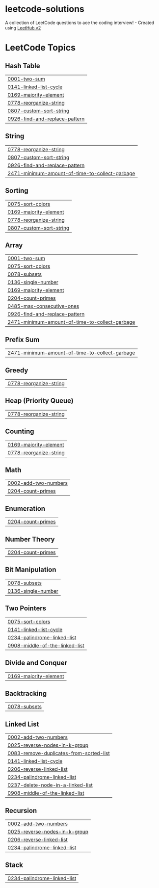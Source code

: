 # leetcode-solutions
A collection of LeetCode questions to ace the coding interview! - Created using [LeetHub v2](https://github.com/arunbhardwaj/LeetHub-2.0)

<!---LeetCode Topics Start-->
# LeetCode Topics
## Hash Table
|  |
| ------- |
| [0001-two-sum](https://github.com/yshydv77/leetcode-solutions/tree/master/0001-two-sum) |
| [0141-linked-list-cycle](https://github.com/yshydv77/leetcode-solutions/tree/master/0141-linked-list-cycle) |
| [0169-majority-element](https://github.com/yshydv77/leetcode-solutions/tree/master/0169-majority-element) |
| [0778-reorganize-string](https://github.com/yshydv77/leetcode-solutions/tree/master/0778-reorganize-string) |
| [0807-custom-sort-string](https://github.com/yshydv77/leetcode-solutions/tree/master/0807-custom-sort-string) |
| [0926-find-and-replace-pattern](https://github.com/yshydv77/leetcode-solutions/tree/master/0926-find-and-replace-pattern) |
## String
|  |
| ------- |
| [0778-reorganize-string](https://github.com/yshydv77/leetcode-solutions/tree/master/0778-reorganize-string) |
| [0807-custom-sort-string](https://github.com/yshydv77/leetcode-solutions/tree/master/0807-custom-sort-string) |
| [0926-find-and-replace-pattern](https://github.com/yshydv77/leetcode-solutions/tree/master/0926-find-and-replace-pattern) |
| [2471-minimum-amount-of-time-to-collect-garbage](https://github.com/yshydv77/leetcode-solutions/tree/master/2471-minimum-amount-of-time-to-collect-garbage) |
## Sorting
|  |
| ------- |
| [0075-sort-colors](https://github.com/yshydv77/leetcode-solutions/tree/master/0075-sort-colors) |
| [0169-majority-element](https://github.com/yshydv77/leetcode-solutions/tree/master/0169-majority-element) |
| [0778-reorganize-string](https://github.com/yshydv77/leetcode-solutions/tree/master/0778-reorganize-string) |
| [0807-custom-sort-string](https://github.com/yshydv77/leetcode-solutions/tree/master/0807-custom-sort-string) |
## Array
|  |
| ------- |
| [0001-two-sum](https://github.com/yshydv77/leetcode-solutions/tree/master/0001-two-sum) |
| [0075-sort-colors](https://github.com/yshydv77/leetcode-solutions/tree/master/0075-sort-colors) |
| [0078-subsets](https://github.com/yshydv77/leetcode-solutions/tree/master/0078-subsets) |
| [0136-single-number](https://github.com/yshydv77/leetcode-solutions/tree/master/0136-single-number) |
| [0169-majority-element](https://github.com/yshydv77/leetcode-solutions/tree/master/0169-majority-element) |
| [0204-count-primes](https://github.com/yshydv77/leetcode-solutions/tree/master/0204-count-primes) |
| [0485-max-consecutive-ones](https://github.com/yshydv77/leetcode-solutions/tree/master/0485-max-consecutive-ones) |
| [0926-find-and-replace-pattern](https://github.com/yshydv77/leetcode-solutions/tree/master/0926-find-and-replace-pattern) |
| [2471-minimum-amount-of-time-to-collect-garbage](https://github.com/yshydv77/leetcode-solutions/tree/master/2471-minimum-amount-of-time-to-collect-garbage) |
## Prefix Sum
|  |
| ------- |
| [2471-minimum-amount-of-time-to-collect-garbage](https://github.com/yshydv77/leetcode-solutions/tree/master/2471-minimum-amount-of-time-to-collect-garbage) |
## Greedy
|  |
| ------- |
| [0778-reorganize-string](https://github.com/yshydv77/leetcode-solutions/tree/master/0778-reorganize-string) |
## Heap (Priority Queue)
|  |
| ------- |
| [0778-reorganize-string](https://github.com/yshydv77/leetcode-solutions/tree/master/0778-reorganize-string) |
## Counting
|  |
| ------- |
| [0169-majority-element](https://github.com/yshydv77/leetcode-solutions/tree/master/0169-majority-element) |
| [0778-reorganize-string](https://github.com/yshydv77/leetcode-solutions/tree/master/0778-reorganize-string) |
## Math
|  |
| ------- |
| [0002-add-two-numbers](https://github.com/yshydv77/leetcode-solutions/tree/master/0002-add-two-numbers) |
| [0204-count-primes](https://github.com/yshydv77/leetcode-solutions/tree/master/0204-count-primes) |
## Enumeration
|  |
| ------- |
| [0204-count-primes](https://github.com/yshydv77/leetcode-solutions/tree/master/0204-count-primes) |
## Number Theory
|  |
| ------- |
| [0204-count-primes](https://github.com/yshydv77/leetcode-solutions/tree/master/0204-count-primes) |
## Bit Manipulation
|  |
| ------- |
| [0078-subsets](https://github.com/yshydv77/leetcode-solutions/tree/master/0078-subsets) |
| [0136-single-number](https://github.com/yshydv77/leetcode-solutions/tree/master/0136-single-number) |
## Two Pointers
|  |
| ------- |
| [0075-sort-colors](https://github.com/yshydv77/leetcode-solutions/tree/master/0075-sort-colors) |
| [0141-linked-list-cycle](https://github.com/yshydv77/leetcode-solutions/tree/master/0141-linked-list-cycle) |
| [0234-palindrome-linked-list](https://github.com/yshydv77/leetcode-solutions/tree/master/0234-palindrome-linked-list) |
| [0908-middle-of-the-linked-list](https://github.com/yshydv77/leetcode-solutions/tree/master/0908-middle-of-the-linked-list) |
## Divide and Conquer
|  |
| ------- |
| [0169-majority-element](https://github.com/yshydv77/leetcode-solutions/tree/master/0169-majority-element) |
## Backtracking
|  |
| ------- |
| [0078-subsets](https://github.com/yshydv77/leetcode-solutions/tree/master/0078-subsets) |
## Linked List
|  |
| ------- |
| [0002-add-two-numbers](https://github.com/yshydv77/leetcode-solutions/tree/master/0002-add-two-numbers) |
| [0025-reverse-nodes-in-k-group](https://github.com/yshydv77/leetcode-solutions/tree/master/0025-reverse-nodes-in-k-group) |
| [0083-remove-duplicates-from-sorted-list](https://github.com/yshydv77/leetcode-solutions/tree/master/0083-remove-duplicates-from-sorted-list) |
| [0141-linked-list-cycle](https://github.com/yshydv77/leetcode-solutions/tree/master/0141-linked-list-cycle) |
| [0206-reverse-linked-list](https://github.com/yshydv77/leetcode-solutions/tree/master/0206-reverse-linked-list) |
| [0234-palindrome-linked-list](https://github.com/yshydv77/leetcode-solutions/tree/master/0234-palindrome-linked-list) |
| [0237-delete-node-in-a-linked-list](https://github.com/yshydv77/leetcode-solutions/tree/master/0237-delete-node-in-a-linked-list) |
| [0908-middle-of-the-linked-list](https://github.com/yshydv77/leetcode-solutions/tree/master/0908-middle-of-the-linked-list) |
## Recursion
|  |
| ------- |
| [0002-add-two-numbers](https://github.com/yshydv77/leetcode-solutions/tree/master/0002-add-two-numbers) |
| [0025-reverse-nodes-in-k-group](https://github.com/yshydv77/leetcode-solutions/tree/master/0025-reverse-nodes-in-k-group) |
| [0206-reverse-linked-list](https://github.com/yshydv77/leetcode-solutions/tree/master/0206-reverse-linked-list) |
| [0234-palindrome-linked-list](https://github.com/yshydv77/leetcode-solutions/tree/master/0234-palindrome-linked-list) |
## Stack
|  |
| ------- |
| [0234-palindrome-linked-list](https://github.com/yshydv77/leetcode-solutions/tree/master/0234-palindrome-linked-list) |
<!---LeetCode Topics End-->